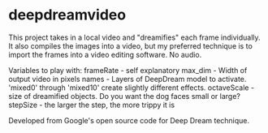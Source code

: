 # deepdreamvideo
This project takes in a local video and "dreamifies" each frame individually. It also compiles the images into a video, but my preferred technique is to import the frames into a video editing software. No audio.

Variables to play with:
frameRate - self explanatory
max_dim - Width of output video in pixels
names - Layers of DeepDream model to activate. 'mixed0' through 'mixed10' create slightly different effects. 
octaveScale - size of dreamified objects. Do you want the dog faces small or large?
stepSize - the larger the step, the more trippy it is

Developed from Google's open source code for Deep Dream technique. 
